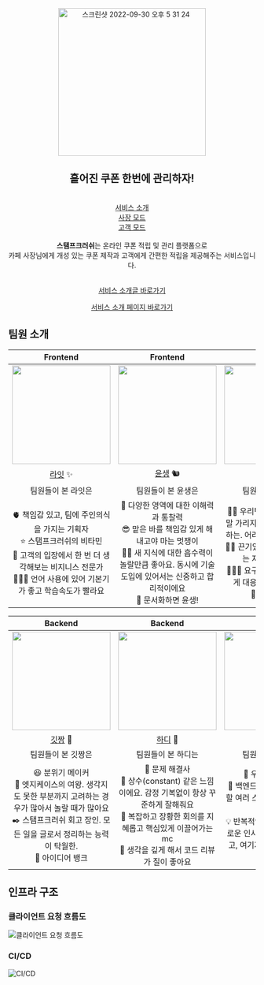 <div align=center>
  <img width="300" alt="스크린샷 2022-09-30 오후 5 31 24" src="https://github.com/woowacourse-teams/2023-stamp-crush/assets/62367797/3779aae1-6cc1-4843-94cc-a5fd949e0a06">
  <h2> 흩어진 쿠폰 한번에 관리하자! </h2>
<br>
<a href="https://www.stampcrush.site/">서비스 소개</a>
<br>
<a href="https://www.stampcrush.site/admin">사장 모드</a>
<br>
<a href="https://www.stampcrush.site/counpon-list">고객 모드</a>
  <br>
  <br>
  <strong>스탬프크러쉬</strong>는 온라인 쿠폰 적립 및 관리 플랫폼으로
  <br>
  카페 사장님에게 개성 있는 쿠폰 제작과 고객에게 간편한 적립을 제공해주는 서비스입니다.
  <br>
  <br>

[서비스 소개글 바로가기](https://github.com/woowacourse-teams/2023-stamp-crush/wiki)

[서비스 소개 페이지 바로가기](https://sites.google.com/woowahan.com/woowacourse-demo-5th/프로젝트/스탬프크러쉬)

</div>

## 팀원 소개

|                                                                                               Frontend                                                                                               |                                                                                                        Frontend                                                                                                         |                                                                                                       Frontend                                                                                                        |
| :--------------------------------------------------------------------------------------------------------------------------------------------------------------------------------------------------: | :---------------------------------------------------------------------------------------------------------------------------------------------------------------------------------------------------------------------: | :-------------------------------------------------------------------------------------------------------------------------------------------------------------------------------------------------------------------: |
|                                                          <img src="https://avatars.githubusercontent.com/u/62367797?v=4" alt="" width=200>                                                           |                                                                    <img src="https://avatars.githubusercontent.com/u/56749516?v=4" alt="" width=200>                                                                    |                                                                   <img src="https://avatars.githubusercontent.com/u/90092440?v=4" alt="" width=200>                                                                   |
|                                                                              [라잇](https://github.com/kangyeongmin) ✨                                                                              |                                                                                         [윤생](https://github.com/2yunseong) 🐿️                                                                                         |                                                                                       [레고](https://github.com/regularPark) 🦦                                                                                       |
|                                                                                          팀원들이 본 라잇은                                                                                          |                                                                                                   팀원들이 본 윤생은                                                                                                    |                                                                                                  팀원들이 본 레고는                                                                                                   |
| 🫀 책임감 있고, 팀에 주인의식을 가지는 기획자 <br/> ⭐️ 스탬프크러쉬의 비타민 <br/> 🤔 고객의 입장에서 한 번 더 생각해보는 비지니스 전문가 <br/> 👩🏻‍💻 언어 사용에 있어 기본기가 좋고 학습속도가 빨라요 | 👀 다양한 영역에 대한 이해력과 통찰력 <br/> 😎 맡은 바를 책임감 있게 해내고야 마는 멋쟁이 <br/> 🧑‍💻 새 지식에 대한 흡수력이 놀랄만큼 좋아요. 동시에 기술 도입에 있어서는 신중하고 합리적이에요 <br/> 📃 문서화하면 윤생! | 🧑🏻 우리팀 큰아빠. 밤, 낮, 주말 가리지 않고 성실하게 개발하는. 어려운 기능도 뚝딱뚝딱 <br/> 💪🏻 끈기있게 문제를 해결하려는 자세가 인상깊다 <br/> 👨🏻‍💻 요구사항 변동에 유연하게 대응할 수 있는 개발자 <br/> 🐛 버그 학살자 |

|                                                                                                   Backend                                                                                                    |                                                                                                    Backend                                                                                                     |                                                                                           Backend                                                                                           |                                                                                                       Backend                                                                                                       |
| :----------------------------------------------------------------------------------------------------------------------------------------------------------------------------------------------------------: | :------------------------------------------------------------------------------------------------------------------------------------------------------------------------------------------------------------: | :-----------------------------------------------------------------------------------------------------------------------------------------------------------------------------------------: | :-----------------------------------------------------------------------------------------------------------------------------------------------------------------------------------------------------------------: |
|                                                              <img src="https://avatars.githubusercontent.com/u/107979804?v=4" alt="" width=200>                                                              |                                    <img src="https://github.com/woowacourse-teams/2023-stamp-crush/assets/91937954/2be0f555-b276-4ebe-ae21-986d42b7e407" alt="" width=200>                                     |                                                      <img src="https://avatars.githubusercontent.com/u/62167801?v=4" alt="" width=200>                                                      |                                                                  <img src="https://avatars.githubusercontent.com/u/91937954?v=4" alt="" width=200>                                                                  |
|                                                                                   [깃짱](https://github.com/gitchannn) 🌟                                                                                    |                                                                                   [하디](https://github.com/jundonghyuk) 🌰                                                                                    |                                                                            [레오](https://github.com/youngh0) 🐆                                                                            |                                                                                        [제나](https://github.com/yenawee) 🌱                                                                                        |
|                                                                                              팀원들이 본 깃짱은                                                                                              |                                                                                               팀원들이 본 하디는                                                                                               |                                                                                     팀원들이 본 레오는                                                                                      |                                                                                                 팀원들이 본 제나는                                                                                                  |
| 😆 분위기 메이커 <br/> 👑 엣지케이스의 여왕. 생각지도 못한 부분까지 고려하는 경우가 많아서 놀랄 때가 많아요 <br/> ✒️ 스탬프크러쉬 회고 장인. 모든 일을 글로서 정리하는 능력이 탁월한. <br/> 🎉 아이디어 뱅크 | 🔫 문제 해결사 <br/> 🙂 상수(constant) 같은 느낌이에요. 감정 기복없이 항상 꾸준하게 잘해줘요 <br/> 🎤 복잡하고 장황한 회의를 지혜롭고 핵심있게 이끌어가는 mc <br/> 🧐 생각을 깊게 해서 코드 리뷰가 질이 좋아요 | 🥰️ 우리팀 인기쟁이 <br/> 🙌 백엔드 개발자로서 갖춰야 할 여러 스킬들을 두루두루 잘해요 <br/> 💡 반복적인 개발에 지칠 때 새로운 인사이트를 많이 가져오고, 여기저기서 본 지식을 잘 공유해줘요 | 🤝 프론트, 백엔드, 서비스 이용자 사이에서 의견을 부드럽게 조율하는 개발자 <br/> 🗓️ 팀원들이 놓친 부분을 소름돋게 항상 캐치해주는. 분야를 가리지 않고, 전반적인 프로젝트를 점검하고 통솔하는. <br/> 🛠️ 인프라 마스터 |

## 인프라 구조

### 클라이언트 요청 흐름도

<img src="https://user-images.githubusercontent.com/91937954/277229657-b86f5bf7-d735-4df0-96de-def921175d09.png" alt="클라이언트 요청 흐름도">

### CI/CD

<img src="https://user-images.githubusercontent.com/91937954/277229537-41fbe767-2bbc-4b3d-ae4b-39e933354d5f.png" alt="CI/CD">
